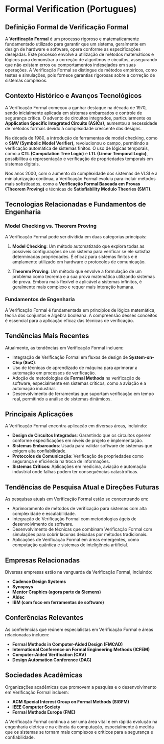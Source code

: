# Formal Verification (Portugues)

## Definição Formal de Verificação Formal

A **Verificação Formal** é um processo rigoroso e matematicamente fundamentado utilizado para garantir que um sistema, geralmente em design de hardware e software, opera conforme as especificações desejadas. Este processo envolve a utilização de métodos matemáticos e lógicos para demonstrar a correção de algoritmos e circuitos, assegurando que não existam erros ou comportamentos indesejados em suas operações. A Verificação Formal se distingue de métodos empíricos, como testes e simulações, pois fornece garantias rigorosas sobre a correção de sistemas complexos.

## Contexto Histórico e Avanços Tecnológicos

A Verificação Formal começou a ganhar destaque na década de 1970, sendo inicialmente aplicada em sistemas embarcados e controle de segurança crítica. O advento de circuitos integrados, particularmente os **Application Specific Integrated Circuits (ASICs)**, aumentou a necessidade de métodos formais devido à complexidade crescente das designs.

Na década de 1980, a introdução de ferramentas de model checking, como o **SMV (Symbolic Model Verifier)**, revolucionou o campo, permitindo a verificação automática de sistemas finitos. O uso de lógicas temporais, como a **CTL (Computation Tree Logic)** e **LTL (Linear Temporal Logic)**, possibilitou a representação e verificação de propriedades temporais em sistemas digitais.

Nos anos 2000, com o aumento da complexidade dos sistemas de VLSI e a miniaturização contínua, a Verificação Formal evoluiu para incluir métodos mais sofisticados, como a **Verificação Formal Baseada em Provas (Theorem Proving)** e técnicas de **Satisfiability Modulo Theories (SMT)**.

## Tecnologias Relacionadas e Fundamentos de Engenharia

### Model Checking vs. Theorem Proving

A Verificação Formal pode ser dividida em duas categorias principais:

1. **Model Checking**: Um método automatizado que explora todas as possíveis configurações de um sistema para verificar se ele satisfaz determinadas propriedades. É eficaz para sistemas finitos e é amplamente utilizado em hardware e protocolos de comunicação.

2. **Theorem Proving**: Um método que envolve a formulação de um problema como teorema e a sua prova matemática utilizando sistemas de prova. Embora mais flexível e aplicável a sistemas infinitos, é geralmente mais complexo e requer mais interação humana.

### Fundamentos de Engenharia

A Verificação Formal é fundamentada em princípios de lógica matemática, teoria dos conjuntos e álgebra booleana. A compreensão desses conceitos é essencial para a aplicação eficaz das técnicas de verificação.

## Tendências Mais Recentes

Atualmente, as tendências em Verificação Formal incluem:

- Integração de Verificação Formal em fluxos de design de **System-on-Chip (SoC)**.
- Uso de técnicas de aprendizado de máquina para aprimorar a automação em processos de verificação.
- Adoção de metodologias de **Formal Methods** na verificação de software, especialmente em sistemas críticos, como a aviação e a automação industrial.
- Desenvolvimento de ferramentas que suportam verificação em tempo real, permitindo a análise de sistemas dinâmicos.

## Principais Aplicações

A Verificação Formal encontra aplicação em diversas áreas, incluindo:

- **Design de Circuitos Integrados**: Garantindo que os circuitos operem conforme especificações em níveis de projeto e implementação.
- **Sistemas Embarcados**: Usada para validar software de sistemas que exigem alta confiabilidade.
- **Protocolos de Comunicação**: Verificação de propriedades como segurança e eficiência na troca de informações.
- **Sistemas Críticos**: Aplicações em medicina, aviação e automação industrial onde falhas podem ter consequências catastróficas.

## Tendências de Pesquisa Atual e Direções Futuras

As pesquisas atuais em Verificação Formal estão se concentrando em:

- Aprimoramento de métodos de verificação para sistemas com alta complexidade e escalabilidade.
- Integração de Verificação Formal com metodologias ágeis de desenvolvimento de software.
- Desenvolvimento de técnicas que combinam Verificação Formal com simulações para cobrir lacunas deixadas por métodos tradicionais.
- Aplicações de Verificação Formal em áreas emergentes, como computação quântica e sistemas de inteligência artificial.

## Empresas Relacionadas

Diversas empresas estão na vanguarda da Verificação Formal, incluindo:

- **Cadence Design Systems**
- **Synopsys**
- **Mentor Graphics (agora parte da Siemens)**
- **Aldec**
- **IBM (com foco em ferramentas de software)**

## Conferências Relevantes

As conferências que reúnem especialistas em Verificação Formal e áreas relacionadas incluem:

- **Formal Methods in Computer-Aided Design (FMCAD)**
- **International Conference on Formal Engineering Methods (ICFEM)**
- **Computer-Aided Verification (CAV)**
- **Design Automation Conference (DAC)**

## Sociedades Acadêmicas

Organizações acadêmicas que promovem a pesquisa e o desenvolvimento em Verificação Formal incluem:

- **ACM Special Interest Group on Formal Methods (SIGFM)**
- **IEEE Computer Society**
- **Formal Methods Europe (FME)**

A Verificação Formal continua a ser uma área vital e em rápida evolução na engenharia elétrica e na ciência da computação, especialmente à medida que os sistemas se tornam mais complexos e críticos para a segurança e confiabilidade.